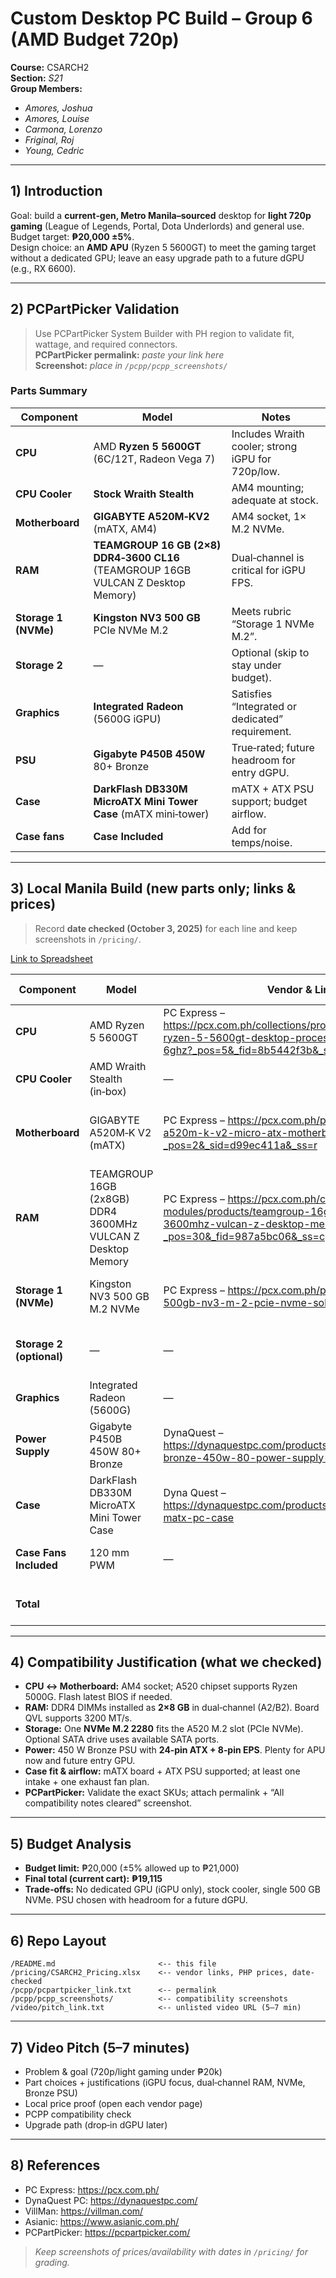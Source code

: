 # Custom Desktop PC Build – Group 6 (AMD Budget 720p)

**Course:** CSARCH2  
**Section:** _S21_  
**Group Members:**  
- _Amores, Joshua_  
- _Amores, Louise_  
- _Carmona, Lorenzo_  
- _Friginal, Roj_  
- _Young, Cedric_  

---

## 1) Introduction

Goal: build a **current‑gen, Metro Manila–sourced** desktop for **light 720p gaming** (League of Legends, Portal, Dota Underlords) and general use.  
Budget target: **₱20,000 ±5%**.  
Design choice: an **AMD APU** (Ryzen 5 5600GT) to meet the gaming target without a dedicated GPU; leave an easy upgrade path to a future dGPU (e.g., RX 6600).

---

## 2) PCPartPicker Validation

> Use PCPartPicker System Builder with PH region to validate fit, wattage, and required connectors.  
**PCPartPicker permalink:** _paste your link here_  
**Screenshot:** _place in `/pcpp/pcpp_screenshots/`_

### Parts Summary
| Component | Model | Notes |
|---|---|---|
| **CPU** | AMD **Ryzen 5 5600GT** (6C/12T, Radeon Vega 7) | Includes Wraith cooler; strong iGPU for 720p/low. |
| **CPU Cooler** | **Stock Wraith Stealth** | AM4 mounting; adequate at stock. |
| **Motherboard** | **GIGABYTE A520M‑KV2** (mATX, AM4) | AM4 socket, 1× M.2 NVMe. |
| **RAM** | **TEAMGROUP 16 GB (2×8) DDR4‑3600 CL16** (TEAMGROUP 16GB VULCAN Z Desktop Memory) | Dual‑channel is critical for iGPU FPS. |
| **Storage 1 (NVMe)** | **Kingston NV3 500 GB** PCIe NVMe M.2 | Meets rubric “Storage 1 NVMe M.2”. |
| **Storage 2** | — | Optional (skip to stay under budget). |
| **Graphics** | **Integrated Radeon** (5600G iGPU) | Satisfies “Integrated or dedicated” requirement. |
| **PSU** | **Gigabyte P450B 450W** 80+ Bronze | True‑rated; future headroom for entry dGPU. |
| **Case** | **DarkFlash DB330M MicroATX Mini Tower Case** (mATX mini‑tower) | mATX + ATX PSU support; budget airflow. |
| **Case fans** | **Case Included** | Add for temps/noise. |

---

## 3) Local Manila Build (new parts only; links & prices)

> Record **date checked (October 3, 2025)** for each line and keep screenshots in `/pricing/`.

[Link to Spreadsheet](https://docs.google.com/spreadsheets/d/1NElgdf8un2gQuxJTkAW_fvciuKMDOF-cPFAEcsoqLjU/edit?usp=sharing)

| Component | Model | Vendor & Link | Price (Php) | Compatibility Notes |
|---|---|---|---:|---|
| **CPU** | AMD Ryzen 5 5600GT | PC Express – https://pcx.com.ph/collections/processors/products/amd-ryzen-5-5600gt-desktop-processor-3-6-up-to-4-6ghz?_pos=5&_fid=8b5442f3b&_ss=c | 7,500 | AM4; includes stock cooler; iGPU used. |
| **CPU Cooler** | AMD Wraith Stealth (in‑box) | — | 0 | AM4 mounting; no extra cost. |
| **Motherboard** | GIGABYTE A520M‑K V2 (mATX) | PC Express – https://pcx.com.ph/products/gigabyte-a520m-k-v2-micro-atx-motherboard?_pos=2&_sid=d99ec411a&_ss=r | 3,050 | AM4 socket; NVMe M.2 slot; BIOS supports 5600G. |
| **RAM** | TEAMGROUP 16GB (2x8GB) DDR4 3600MHz VULCAN Z Desktop Memory | PC Express – https://pcx.com.ph/collections/memory-modules/products/teamgroup-16gb-2x8gb-ddr4-3600mhz-vulcan-z-desktop-memory-gray?_pos=30&_fid=987a5bc06&_ss=c | 3,000 | Dual‑channel DDR4; boosts iGPU bandwidth. |
| **Storage 1 (NVMe)** | Kingston NV3 500 GB M.2 NVMe | PC Express – https://pcx.com.ph/products/kingston-500gb-nv3-m-2-pcie-nvme-solid-state-drive | 2,250 | NVMe M.2 2280 in motherboard slot. |
| **Storage 2 (optional)** | — | — | 0 | Add SATA SSD/HDD later if needed. |
| **Graphics** | Integrated Radeon (5600G) | — | 0 | Meets rubric (integrated). |
| **Power Supply** | Gigabyte P450B 450W 80+ Bronze | DynaQuest – https://dynaquestpc.com/products/gigabyte-p450b-bronze-450w-80-power-supply-gp-p450b | 2,165 | 24‑pin ATX + 8‑pin EPS present. |
| **Case** | DarkFlash DB330M MicroATX Mini Tower Case | Dyna Quest – https://dynaquestpc.com/products/darkflash-db330m-matx-pc-case | 1590 | Fits mATX board & ATX PSU; includes fan. |
| **Case Fans Included** | 120 mm PWM | — | 0 | Add 1–2 if airflow needed. |
|  |  |  |  |  |
| **Total** |  |  | **₱19,115** | ✅ within ₱20,000 ±5% |



---

## 4) Compatibility Justification (what we checked)

- **CPU ↔ Motherboard:** AM4 socket; A520 chipset supports Ryzen 5000G. Flash latest BIOS if needed.  
- **RAM:** DDR4 DIMMs installed as **2×8 GB** in dual‑channel (A2/B2). Board QVL supports 3200 MT/s.  
- **Storage:** One **NVMe M.2 2280** fits the A520 M.2 slot (PCIe NVMe). Optional SATA drive uses available SATA ports.  
- **Power:** 450 W Bronze PSU with **24‑pin ATX + 8‑pin EPS**. Plenty for APU now and future entry GPU.  
- **Case fit & airflow:** mATX board + ATX PSU supported; at least one intake + one exhaust fan plan.  
- **PCPartPicker:** Validate the exact SKUs; attach permalink + “All compatibility notes cleared” screenshot.

---

## 5) Budget Analysis

- **Budget limit:** ₱20,000 (±5% allowed up to ₱21,000)  
- **Final total (current cart):** **₱19,115**  
- **Trade‑offs:** No dedicated GPU (iGPU only), stock cooler, single 500 GB NVMe. PSU chosen with headroom for a future dGPU.

---

## 6) Repo Layout

```
/README.md                       <-- this file
/pricing/CSARCH2_Pricing.xlsx    <-- vendor links, PHP prices, date-checked
/pcpp/pcpartpicker_link.txt      <-- permalink
/pcpp/pcpp_screenshots/          <-- compatibility screenshots
/video/pitch_link.txt            <-- unlisted video URL (5–7 min)
```

---

## 7) Video Pitch (5–7 minutes)

- Problem & goal (720p/light gaming under ₱20k)  
- Part choices + justifications (iGPU focus, dual‑channel RAM, NVMe, Bronze PSU)  
- Local price proof (open each vendor page)  
- PCPP compatibility check  
- Upgrade path (drop‑in dGPU later)

---

## 8) References

- PC Express: https://pcx.com.ph/  
- DynaQuest PC: https://dynaquestpc.com/  
- VillMan: https://villman.com/  
- Asianic: https://www.asianic.com.ph/  
- PCPartPicker: https://pcpartpicker.com/  

> _Keep screenshots of prices/availability with dates in `/pricing/` for grading._
